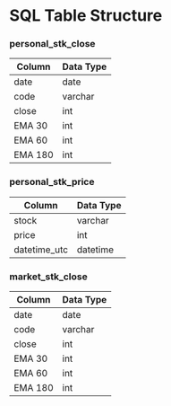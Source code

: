 # SQL Table Structure
### personal_stk_close

| Column | Data Type |
|--------|-----------|
| date   | date      |
| code   | varchar   |
| close  | int       |
| EMA 30 | int       |
| EMA 60 | int       |
| EMA 180| int       |

### personal_stk_price

| Column | Data Type |
|--------|-----------|
| stock   | varchar   |
| price   | int   |
| datetime_utc  | datetime  |


### market_stk_close

| Column | Data Type |
|--------|-----------|
| date   | date      |
| code   | varchar   |
| close  | int       |
| EMA 30 | int       |
| EMA 60 | int       |
| EMA 180| int       |
